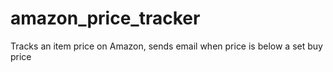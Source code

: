 # amazon_price_tracker
Tracks an item price on Amazon, sends email when price is below a set buy price

